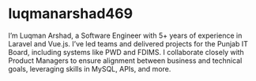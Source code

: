 # luqmanarshad469
I’m Luqman Arshad, a Software Engineer with 5+ years of experience in Laravel and Vue.js. I’ve led teams and delivered projects for the Punjab IT Board, including systems like PWD and FDIMS. I collaborate closely with Product Managers to ensure alignment between business and technical goals, leveraging skills in MySQL, APIs, and more.
